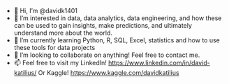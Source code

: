 - 👋 Hi, I’m @davidk1401
- 👀 I’m interested in data, data analytics, data engineering, and how these can be used to gain insights, make predictions, and ultimately understand more about the world. 
- 🌱 I’m currently learning Python, R, SQL, Excel, statistics and how to use these tools for data projects
- 💞️ I’m looking to collaborate on anything! Feel free to contact me. 
- 📫 Feel free to visit my LinkedIn! https://www.linkedin.com/in/david-katilius/
Or Kaggle! https://www.kaggle.com/davidkatilius

<!---
davidk1401/davidk1401 is a ✨ special ✨ repository because its `README.md` (this file) appears on your GitHub profile.
You can click the Preview link to take a look at your changes.
--->
